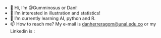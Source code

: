 - 👋 Hi, I’m @Gumminosus or Dani!
- 👀 I’m interested in illustration and statistics!
- 🌱 I’m currently learning AI, python and R.
- 📫 How to reach me? My e-mail is danherreragom@unal.edu.co or my Linkedin is :

<!---
Gumminosus/Gumminosus is a ✨ special ✨ repository because its `README.md` (this file) appears on your GitHub profile.
You can click the Preview link to take a look at your changes.
--->
